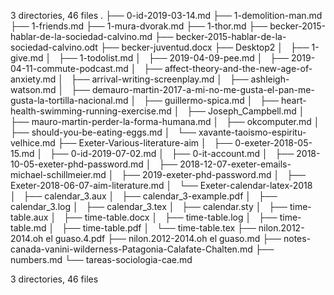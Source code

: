 3 directories, 46 files
.
├── 0-id-2019-03-14.md
├── 1-demolition-man.md
├── 1-friends.md
├── 1-mura-dvorak.md
├── 1-thor.md
├── becker-2015-hablar-de-la-sociedad-calvino.md
├── becker-2015-hablar-de-la-sociedad-calvino.odt
├── becker-juventud.docx
├── Desktop2
│   ├── 1-give.md
│   ├── 1-todolist.md
│   ├── 2019-04-09-pee.md
│   ├── 2019-04-11-commute-podcast.md
│   ├── affect-theory-and-the-new-age-of-anxiety.md
│   ├── arrival-writing-screenplay.md
│   ├── ashleigh-watson.md
│   ├── demauro-martin-2017-a-mi-no-me-gusta-el-pan-me-gusta-la-tortilla-nacional.md
│   ├── guillermo-spica.md
│   ├── heart-health-swimming-running-exercise.md
│   ├── Joseph_Campbell.md
│   ├── mauro-martin-perder-la-forma-humana.md
│   ├── okcomputer.md
│   ├── should-you-be-eating-eggs.md
│   └── xavante-taoismo-espiritu-velhice.md
├── Exeter-Various-literature-aim
│   ├── 0-exeter-2018-05-15.md
│   ├── 0-id-2019-07-02.md
│   ├── 0-it-account.md
│   ├── 2018-10-05-exeter-phd-password.md
│   ├── 2018-12-07-exeter-emails-michael-schillmeier.md
│   ├── 2019-exeter-phd-password.md
│   ├── Exeter-2018-06-07-aim-literature.md
│   └── Exeter-calendar-latex-2018
│       ├── calendar_3.aux
│       ├── calendar_3-example.pdf
│       ├── calendar_3.log
│       ├── calendar_3.tex
│       ├── calendar.sty
│       ├── time-table.aux
│       ├── time-table.docx
│       ├── time-table.log
│       ├── time-table.md
│       ├── time-table.pdf
│       └── time-table.tex
├── nilon.2012-2014.oh el guaso.4.pdf
├── nilon.2012-2014.oh el guaso.md
├── notes-canada-vanini-wilderness-Patagonia-Calafate-Chalten.md
├── numbers.md
└── tareas-sociologia-cae.md

3 directories, 46 files
